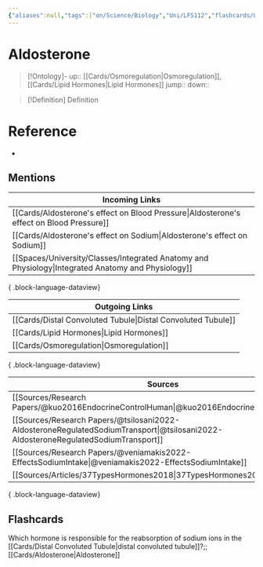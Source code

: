 ```yaml
---
{"aliases":null,"tags":["on/Science/Biology","Uni/LFS112","flashcards/LFS112"],"date created":"2022-11-30 Wed","edited":"2023-04-06 Thu","dg-publish":true,"permalink":"/cards/aldosterone/","dgPassFrontmatter":true}
---
```


# Aldosterone

> [!Ontology]-
> up:: [[Cards/Osmoregulation\|Osmoregulation]], [[Cards/Lipid Hormones\|Lipid Hormones]]
> jump::
> down:: 

> [!Definition] Definition

# Reference

- 

## Mentions

| Incoming Links                                                                                        |
| ----------------------------------------------------------------------------------------------------- |
| [[Cards/Aldosterone's effect on Blood Pressure\|Aldosterone's effect on Blood Pressure]]           |
| [[Cards/Aldosterone's effect on Sodium\|Aldosterone's effect on Sodium]]                           |
| [[Spaces/University/Classes/Integrated Anatomy and Physiology\|Integrated Anatomy and Physiology]] |

{ .block-language-dataview}

| Outgoing Links                                                  |
| --------------------------------------------------------------- |
| [[Cards/Distal Convoluted Tubule\|Distal Convoluted Tubule]] |
| [[Cards/Lipid Hormones\|Lipid Hormones]]                     |
| [[Cards/Osmoregulation\|Osmoregulation]]                     |

{ .block-language-dataview}

| Sources                                                                                                                               |
| ------------------------------------------------------------------------------------------------------------------------------------- |
| [[Sources/Research Papers/@kuo2016EndocrineControlHuman\|@kuo2016EndocrineControlHuman]]                                           |
| [[Sources/Research Papers/@tsilosani2022-AldosteroneRegulatedSodiumTransport\|@tsilosani2022-AldosteroneRegulatedSodiumTransport]] |
| [[Sources/Research Papers/@veniamakis2022-EffectsSodiumIntake\|@veniamakis2022-EffectsSodiumIntake]]                               |
| [[Sources/Articles/37TypesHormones2018\|37TypesHormones2018]]                                                                      |

{ .block-language-dataview}

## Flashcards

Which hormone is responsible for the reabsorption of sodium ions in the [[Cards/Distal Convoluted Tubule\|distal convoluted tubule]]?;;[[Cards/Aldosterone\|Aldosterone]]
<!--SR:!2024-05-07,1,130-->
